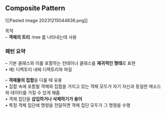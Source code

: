 ## Composite Pattern 


![[Pasted image 20231215044836.png]]

목적 <br>
– **객체의 트리** :tree 를 나타내는데 사용 

### 패턴 요약 

– 기본 클래스와 이를 포함하는 컨테이너 클래스를 **재귀적인 형태**로 표현 <br>
• 예) 디렉토리 내에 디렉토리와 파일

– **객체들의 집합**을 다룰 때 유용 
<br>
	• 집합 속에 포함될 객체와 집합을 가지고 있는 객체 모두가 자기 자신과 동일한 메소드와 데이터를 가질 수 있게 해줌<br> 
	• 객체 집단을 **삽입하거나 삭제하기가 용이**<br>
	• 특정 객체 집단에 명령을 전달하면 객체 집단 모두가 그 명령을 수행